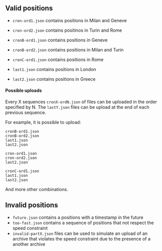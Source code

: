 ## Valid positions

- `cron-ord1.json` contains positions in Milan and Geneve
- `cron-ord2.json` contains positinos in Turin and Rome
- `cronB-ord1.json` contains positions in Geneve
- `cronB-ord2.json` contains positions in Milan and Turin
- `cronC-ord1.json` contains positions in Rome

- `last1.json` contains positions in London
- `last2.json` contains positions in Greece 

#### Possible uploads
Every X sequences `cronX-ordN.json` of files can be uploaded in the order specified by N.
The `lastY.json` files can be upload at the end of each previous sequence.

For example, it is possible to upload:
```
cronB-ord1.json
cronB-ord2.json
last1.json
last2.json
```

```
cron-ord1.json
cron-ord2.json
last2.json
```

```
cronC-ord1.json
last1.json
last2.json
```

And more other combinations.

## Invalid positions
- `future.json` contains a positions with a timestamp in the future
- `too-fast.json` contains a sequence of positions that not respect the speed constraint
- `invalid-partX.json` files can be used to simulate an upload of an archive that violates the speed constraint due to the presence of a another archive 